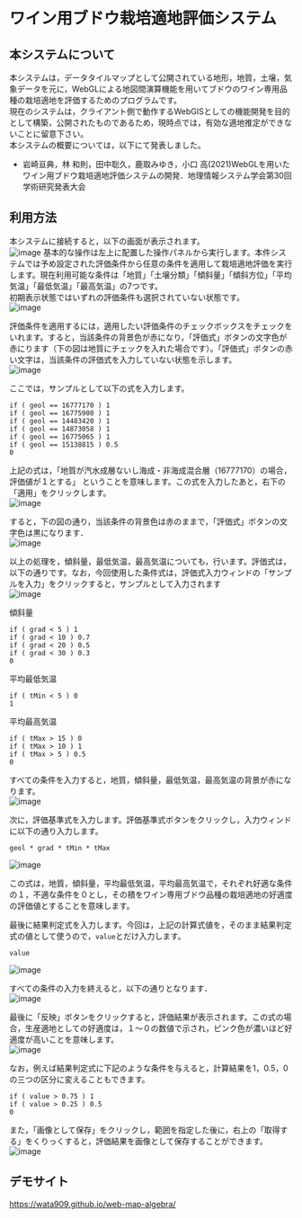 # ワイン用ブドウ栽培適地評価システム
## 本システムについて
本システムは，データタイルマップとして公開されている地形，地質，土壌，気象データを元に，WebGLによる地図間演算機能を用いてブドウのワイン専用品種の栽培適地を評価するためのプログラムです。  
現在のシステムは，クライアント側で動作するWebGISとしての機能開発を目的として構築，公開されたものであるため，現時点では，有効な適地推定ができないことに留意下さい。  
本システムの概要については，以下にて発表しました。  

- 岩崎亘典，林 和則，田中聡久，鹿取みゆき，小口 高(2021)WebGLを用いたワイン用ブドウ栽培適地評価システムの開発．地理情報システム学会第30回学術研究発表大会

## 利用方法
本システムに接続すると，以下の画面が表示されます。  
![image](https://user-images.githubusercontent.com/3130494/140027552-624d1a06-5a26-4445-b09c-09403f9d5279.png)
基本的な操作は左上に配置した操作パネルから実行します。本件システムでは予め設定された評価条件から任意の条件を適用して栽培適地評価を実行します。現在利用可能な条件は「地質」「土壌分類」「傾斜量」「傾斜方位」「平均気温」「最低気温」「最高気温」の7つです。  
初期表示状態ではいずれの評価条件も選択されていない状態です。  
![image](https://user-images.githubusercontent.com/3130494/140028094-56611c37-d2d2-4008-b26a-d1980bf9e5e9.png)

評価条件を適用するには，適用したい評価条件のチェックボックスをチェックをいれます。すると，当該条件の背景色が赤になり，「評価式」ボタンの文字色が赤にります（下の図は地質にチェックを入れた場合です）。「評価式」ボタンの赤い文字は，当該条件の評価式を入力していない状態を示します。  
![image](https://user-images.githubusercontent.com/3130494/140028161-8358e905-d3d7-4149-b46e-0a7134f806b4.png)

ここでは，サンプルとして以下の式を入力します。  
```
if ( geol == 16777170 ) 1
if ( geol == 16775900 ) 1
if ( geol == 14483420 ) 1
if ( geol == 14873058 ) 1 
if ( geol == 16775065 ) 1 
if ( geol == 15138815 ) 0.5 
0
```

上記の式は，「地質が汽水成層ないし海成・非海成混合層（16777170）の場合，評価値が１とする」	ということを意味します。この式を入力したあと，右下の「適用」をクリックします。  
![image](https://user-images.githubusercontent.com/3130494/140029047-2eda568d-6b3b-4df5-863c-562c8e70f96a.png)

すると，下の図の通り，当該条件の背景色は赤のままで，「評価式」ボタンの文字色は黒になります．  
![image](https://user-images.githubusercontent.com/3130494/140029165-ccf37e4f-f044-400c-a000-b47b0b79177b.png)

以上の処理を，傾斜量，最低気温，最高気温についても，行います。評価式は，以下の通りです。なお，今回使用した条件式は，評価式入力ウィンドの「サンプルを入力」をクリックすると，サンプルとして入力されます  
![image](https://user-images.githubusercontent.com/3130494/140268439-4d8577e8-507c-4df8-aedc-5349e111027e.png)  

傾斜量
```
if ( grad < 5 ) 1
if ( grad < 10 ) 0.7
if ( grad < 20 ) 0.5
if ( grad < 30 ) 0.3
0
```

平均最低気温  
```
if ( tMin < 5 ) 0
1
```

平均最高気温  
```
if ( tMax > 15 ) 0
if ( tMax > 10 ) 1
if ( tMax > 5 ) 0.5
0
```

すべての条件を入力すると，地質，傾斜量，最低気温，最高気温の背景が赤になります。  
![image](https://user-images.githubusercontent.com/3130494/140268653-0da82d01-235a-4e17-98a6-7164ffa0f84a.png)

次に，評価基準式を入力します。評価基準式ボタンをクリックし，入力ウィンドに以下の通り入力します。
```
geol * grad * tMin * tMax
```
![image](https://user-images.githubusercontent.com/3130494/140269126-5a123c96-da96-47d9-b7a1-216eae5551a2.png)

この式は，地質，傾斜量，平均最低気温，平均最高気温で，それぞれ好適な条件の１，不適な条件を０とし，その積をワイン専用ブドウ品種の栽培適地の好適度の評価値とすることを意味します。

最後に結果判定式を入力します。今回は，上記の計算式値を，そのまま結果判定式の値として使うので，`value`とだけ入力します。
```
value
```
![image](https://user-images.githubusercontent.com/3130494/140030030-67f4ea7e-58cb-4225-bcb7-69d912b93d1f.png)

すべての条件の入力を終えると，以下の通りとなります．  
![image](https://user-images.githubusercontent.com/3130494/140269324-425cdcef-af4a-4fc9-bf4e-932e45259a1c.png)

最後に「反映」ボタンをクリックすると，評価結果が表示されます。この式の場合，生産適地としての好適度は，１～０の数値で示され，ピンク色が濃いほど好適度が高いことを意味します。  
![image](https://user-images.githubusercontent.com/3130494/140269495-105963c7-dc0c-48f9-b672-85f98c70cd0e.png)

なお，例えば結果判定式に下記のような条件を与えると，計算結果を1，0.5，0 の三つの区分に変えることもできます。
```
if ( value > 0.75 ) 1
if ( value > 0.25 ) 0.5
0
```

また，「画像として保存」をクリックし，範囲を指定した後に，右上の「取得する」をくりっくすると，評価結果を画像として保存することができます。  
![image](https://user-images.githubusercontent.com/3130494/140030726-161b12be-8b38-4f33-a2b1-34603d21dfe6.png)



## デモサイト
https://wata909.github.io/web-map-algebra/
